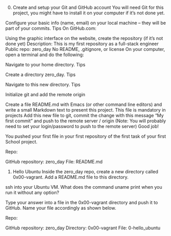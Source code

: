 0. Create and setup your Git and GitHub account
You will need Git for this project, you might have to install it on your computer if it’s not done yet.

Configure your basic info (name, email) on your local machine – they will be part of your commits. Tips On GitHub.com:

Using the graphic interface on the website, create the repository (if it’s not done yet)
Description: This is my first repository as a full-stack engineer
Public repo: zero_day
No README, .gitignore, or license On your computer, open a terminal and do the following:

Navigate to your home directory. Tips

Create a directory zero_day. Tips

Navigate to this new directory. Tips

Initialize git and add the remote origin

Create a file README.md with Emacs (or other command line editors) and write a small Markdown text to present this project. This file is mandatory in projects Add this new file to git, commit the change with this message “My first commit” and push to the remote server / origin (Note: You will probably need to set your login/password to push to the remote server) Good job!

You pushed your first file in your first repository of the first task of your first School project.

Repo:

GitHub repository: zero_day
File: README.md
1. Hello Ubuntu
Inside the zero_day repo, create a new directory called 0x00-vagrant. Add a README.md file to this directory.

ssh into your Ubuntu VM. What does the command uname print when you run it without any option?

Type your answer into a file in the 0x00-vagrant directory and push it to GitHub. Name your file accordingly as shown below.

Repo:

GitHub repository: zero_day
Directory: 0x00-vagrant
File: 0-hello_ubuntu
